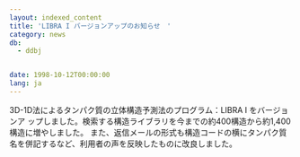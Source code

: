 ```yaml
---
layout: indexed_content
title: 'LIBRA I バージョンアップのお知らせ　'
category: news
db:
  - ddbj


date: 1998-10-12T00:00:00
lang: ja
---
```


3D-1D法によるタンパク質の立体構造予測法のプログラム：LIBRA I をバージョンア ップしました。検索する構造ライブラリを今までの約400構造から約1,400構造に増やしました。 また、返信メールの形式も構造コードの横にタンパク質名を併記するなど、利用者の声を反映したものに改良しました。

